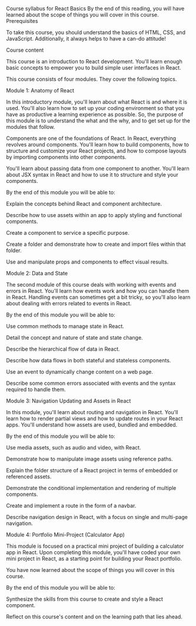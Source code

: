 Course syllabus for React Basics
By the end of this reading, you will have learned about the scope of things you will cover in this course. 
Prerequisites

To take this course, you should understand the basics of HTML, CSS, and JavaScript. Additionally, it always helps to have a can-do attitude!

Course content

This course is an introduction to React development. You'll learn enough basic concepts to empower you to build simple user interfaces in React.

This course consists of four modules. They cover the following topics.

Module 1: Anatomy of React

In this introductory module, you'll learn about what React is and where it is used. You'll also learn how to set up your coding environment so that you have as productive a learning experience as possible. So, the purpose of this module is to understand the what and the why, and to get set up for the modules that follow.

Components are one of the foundations of React. In React, everything revolves around components. You'll learn how to build components, how to structure and customize your React projects, and how to compose layouts by importing components into other components.

You'll learn about passing data from one component to another. You'll learn about JSX syntax in React and how to use it to structure and style your components.


By the end of this module you will be able to:

Explain the concepts behind React and component architecture.

Describe how to use assets within an app to apply styling and functional components.

Create a component to service a specific purpose.

Create a folder and demonstrate how to create and import files within that folder.

Use and manipulate props and components to effect visual results.


Module 2: Data and State

The second module of this course deals with working with events and errors in React. You'll learn how events work and how you can handle them in React. Handling events can sometimes get a bit tricky, so you'll also learn about dealing with errors related to events in React.

By the end of this module you will be able to:

Use common methods to manage state in React.

Detail the concept and nature of state and state change.

Describe the hierarchical flow of data in React.

Describe how data flows in both stateful and stateless components.

Use an event to dynamically change content on a web page.

Describe some common errors associated with events and the syntax required to handle them.


Module 3: Navigation Updating and Assets in React

In this module, you'll learn about routing and navigation in React. You'll learn how to render partial views and how to update routes in your React apps. You'll understand how assets are used, bundled and embedded.

By the end of this module you will be able to:

Use media assets, such as audio and video, with React.

Demonstrate how to manipulate image assets using reference paths.

Explain the folder structure of a React project in terms of embedded or referenced assets.

Demonstrate the conditional implementation and rendering of multiple components.

Create and implement a route in the form of a navbar.

Describe navigation design in React, with a focus on single and multi-page navigation.


Module 4: Portfolio Mini-Project (Calculator App)

This module is focused on a practical mini project of building a calculator app in React. Upon completing this module, you'll have coded your own mini project in React, as a starting point for building your React portfolio.

You have now learned about the scope of things you will cover in this course.


By the end of this module you will be able to:

Synthesize the skills from this course to create and style a React component.

Reflect on this course's content and on the learning path that lies ahead.
